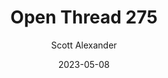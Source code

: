 ---
layout: podcast
title: "Open Thread 275"
author: Scott Alexander
description: https://astralcodexten.substack.com/p/open-thread-275
date: 2023-05-08
length: 708867
duration: 177
guid: open-thread-275
---